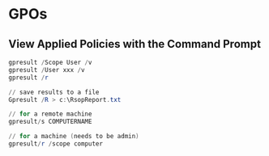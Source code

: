 # GPOs
## View Applied Policies with the Command Prompt
```powershell
gpresult /Scope User /v
gpresult /User xxx /v
gpresult /r

// save results to a file
Gpresult /R > c:\RsopReport.txt

// for a remote machine
gpresult/s COMPUTERNAME

// for a machine (needs to be admin)
gpresult/r /scope computer
```